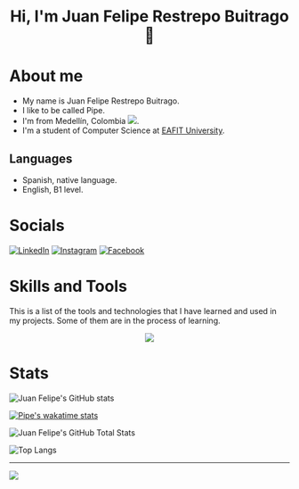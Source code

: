 <h1 align="center">Hi, I'm Juan Felipe Restrepo Buitrago 👋</h1>

# About me
- My name is Juan Felipe Restrepo Buitrago.
- I like to be called Pipe.
- I'm from Medellín, Colombia ![](https://github.com/yammadev/flag-icons/blob/master/png/CO.png).
- I'm a student of Computer Science at [EAFIT University](https://www.eafit.edu.co/ "EAFIT University Page").

## Languages
- Spanish, native language.
- English, B1 level.

# Socials

[![LinkedIn](https://img.shields.io/badge/LinkedIn-%230077B5.svg?logo=linkedin&logoColor=white)](https://www.linkedin.com/in/juan-felipe-restrepo-buitrago-915618246) 
[![Instagram](https://img.shields.io/badge/Instagram-%23E4405F.svg?logo=Instagram&logoColor=white)](https://www.instagram.com/pipe_restrepo903/)
[![Facebook](https://img.shields.io/badge/Facebook-%231877F2.svg?logo=Facebook&logoColor=white)](https://www.facebook.com/profile.php?id=100075909260924)


# Skills and Tools

This is a list of the tools and technologies that I have learned and used in my projects. Some of them are in the process of learning.

<p align="center">
  <a href="https://skillicons.dev">
    <img src="https://skillicons.dev/icons?i=git,github,linux,cpp,java,python,django,html,css,javascript,nodejs,idea,mongodb,mysql,vscode,arduino" />
  </a>
</p>

# Stats

![Juan Felipe's GitHub stats](https://github-readme-stats.vercel.app/api?username=JuanFelipeRestrepoBuitrago&show_icons=true&theme=cobalt&rank_icon=github)

[![Pipe's wakatime stats](https://github-readme-stats.vercel.app/api/wakatime?username=PipeRtpo04&theme=cobalt)](https://wakatime.com/@PipeRtpo04)

![Juan Felipe's GitHub Total Stats](https://github-readme-streak-stats.herokuapp.com/?user=JuanFelipeRestrepoBuitrago&theme=cobalt&hide_border=false)

![Top Langs](https://github-readme-stats.vercel.app/api/top-langs/?username=JuanFelipeRestrepoBuitrago&theme=cobalt&langs_count=6&layout=pie)

---

[![](https://visitcount.itsvg.in/api?id=JuanFelipeRestrepoBuitrago&label=Profile%20Views&color=0&icon=5&pretty=true)](https://visitcount.itsvg.in)
